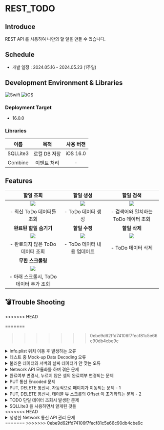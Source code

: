 # REST_TODO

## Introduce

REST API 를 사용하여 나만의 할 일을 만들 수 있습니다.

## Schedule

- 개발 일정 : 2024.05.16 - 2024.05.23 (1주일)

## Development Environment & Libraries

![Swift](https://img.shields.io/badge/Swift-5.10-blue.svg) ![iOS](https://img.shields.io/badge/Platform-iOS-red.svg)

### Deployment Target

- 16.0.0

### Libraries

|   이름   |     목적     | 사용 버전 |
| :------: | :----------: | :-------: |
| SQLLite3 | 로컬 DB 저장 | iOS 16.0  |
| Combine  | 이벤트 처리  |     -     |

## Features

|                                                  할일 조회                                                   |                                                  할일 생성                                                   |                                                  할일 검색                                                   |
| :----------------------------------------------------------------------------------------------------------: | :----------------------------------------------------------------------------------------------------------: | :----------------------------------------------------------------------------------------------------------: |
| <img src="https://velog.velcdn.com/images/jakkujakku98/post/99719843-fbb6-40bb-a283-35241f16772c/image.gif"> | <img src="https://velog.velcdn.com/images/jakkujakku98/post/01e08646-fb7f-458e-99fb-dd863fcb1fac/image.gif"> | <img src="https://velog.velcdn.com/images/jakkujakku98/post/69df556b-c75e-4373-8d0e-61337152ada8/image.gif"> |
|                                        - 최신 ToDo 데이터들 조회<br/>                                        |                                           - ToDo 데이터 생성<br/>                                            |                                  - 검색어와 일치하는 ToDo 데이터 조회<br/>                                   |
|                                            **완료된 할일 숨기기**                                            |                                                **할일 수정**                                                 |                                                **할일 삭제**                                                 |
| <img src="https://velog.velcdn.com/images/jakkujakku98/post/3b6d7623-153e-4753-97ef-2f05bdccf1e9/image.gif"> | <img src="https://velog.velcdn.com/images/jakkujakku98/post/7d993b09-fca9-4932-a507-3411f723d6ed/image.gif"> | <img src="https://velog.velcdn.com/images/jakkujakku98/post/ba1d8861-0665-41b0-a2a4-3e505a56a01c/image.gif"> |
|                                    - 완료되지 않은 ToDo 데이터 조회<br/>                                     |                                       - ToDo 데이터 내용 업데이트<br/>                                       |                                           - ToDo 데이터 삭제<br/>                                            |
|                                              **무한 스크롤링**                                               |                                                                                                              |                                                                                                              |
| <img src="https://velog.velcdn.com/images/jakkujakku98/post/6d670d85-d23c-4d05-b820-d5fd1de420ea/image.gif"> |                                                                                                              |                                                                                                              |
|                                 - 아래 스크롤시, ToDo 데이터 추가 조회<br/>                                  |                                                                                                              |                                                                                                              |

## 💣Trouble Shooting

<<<<<<< HEAD

=======

> > > > > > > 0ebe9d62ffd74106f7fecf81c5e66c90db4cbe9c

<details>
<summary>Info.plist 위치 이동 후 발생하는 오류</summary>
<div markdown="1">

### 상황(Situation) : Clean Architecture 와 같이 프로젝트 폴더를 정리하기 위해 Info.plist 위치를 조정한 후, 아래와 같은 오류 코드를 발생시킴.

```
Multiple commands produce '/Users/wnsdnrla/Library/Developer/Xcode/DerivedData/REST_TODO-bjguvmrozrxmmvdepdzivnsioeca/Build/Products/Debug-iphonesimulator/REST_TODO.app/Info.plist'
```

### 목표(Task) : 해당 오류 코드가 사라지면서, Info.plist 가 정상적으로 인식되어야 함.

### 행동(Action)

Info.plist 경로가 문제라는 것을 확인함.

Targets/Build Settings/Packings/Info.plist.File 을 지워줌.

![스크린샷 2024-05-17 오후 4.26.08.png](https://prod-files-secure.s3.us-west-2.amazonaws.com/4a852067-92a5-4e08-bd8e-febf1e351430/914a8ae1-8677-4684-8746-3fabdc34517b/%E1%84%89%E1%85%B3%E1%84%8F%E1%85%B3%E1%84%85%E1%85%B5%E1%86%AB%E1%84%89%E1%85%A3%E1%86%BA_2024-05-17_%E1%84%8B%E1%85%A9%E1%84%92%E1%85%AE_4.26.08.png)

### 결과(Result)

정상적으로 빌드가 되는 것을 확인함.

- **테스트 중 `Mock-up Data Decoding` 오류**
  <<<<<<< HEAD

  ## 상황(Situation)

  서버에 GET 요청을 하여 Mocks 데이터를 조회하는 테스트 코드 작성 도중, 데이터가 Decoding 되지 못하는 상황이 발생함.

  ## 목표(Task)

  서버로부터 받은 데이터를 무사히 스위프트 구조체로 Decoding 될 수 있도록 변환하는 것

  ## 행동(Action)

  먼저, Mocks 데이터의 구조 형식을 다시 살펴봄.

  ```objectivec
  {
    "data": [
      {
        "id": 154,
        "title": "(주)빡코더스)",
        "email": "test@email.com",
        "content": "더미데이터 입니다",
        "avatar": "https://www.gravatar.com/avatar/72b6e54c23ce447df86b15c32521c9f0.jpg?s=200&d=robohash",
        "created_at": "2022-10-25T14:11:46.000000Z",
        "updated_at": "2022-10-25T14:11:46.000000Z"
      }
    ],
    "meta": {
      "current_page": 1,
      "from": 1,
      "last_page": 16,
      "per_page": 10,
      "to": 10,
      "total": 154
    },
    "message": "목록 조회가 완료되었습니다"
  }
  ```

  그리고 나의 구조체 형식을 살펴봄.

  ```objectivec
  import Foundation

  struct ToDo: Codable {
      let data: ToDoData? --> 여기가 원인임.
      let meta: ToDoMeta?
      let message: String?
  }

  struct ToDoData: Codable {
      let id: Int?
      let title: String?
      let isDone: Bool?
      let createdAt: String?
      let updatedAt: String?

      enum CodingKeys: String, CodingKey {
          case id
          case title
          case isDone = "is_done"
          case createdAt = "created_at"
          case updatedAt = "updated_at"
      }
  }

  struct ToDoMeta: Codable {
      let currentPage: Int?
      let from: Int?
      let lastPage: Int?
      let perPage: Int?
      let to: Int?
      let total: Int?

      enum CodingKeys: String, CodingKey {
          case currentPage = "current_page"
          case from
          case lastPage = "last_page"
          case perPage = "per_page"
          case to
          case total
      }
  }

  ```

  살펴본 결과, Mocks 데이터의 data 는 [] 로 감싸져 있는데, 구조체는 [] 감싸져 있지 않은 것이 문제의 원인임을 확인함.

  ```objectivec
  // Before
  let data: ToDoData?

  // After
  let data: [ToDoData]?
  ```

  ## 결과(Result) : 해결한 결과 (Image, Gif, 코드 첨부)

  변환 후, 테스트를 실행한 결과 정상적으로 데이터가 출력이 되는 것을 확인함.

  ```objectivec
  Test Suite 'All tests' started at 2024-05-18 22:40:49.140.
  Test Suite 'REST_TODOTests.xctest' started at 2024-05-18 22:40:49.141.
  Test Suite 'REST_TODOTests' started at 2024-05-18 22:40:49.141.
  Test Case '-[REST_TODOTests.REST_TODOTests testFetchTodos]' started.
  Todos: ToDo(data: Optional([REST_TODO.ToDoData(id: Optional(239), title: Optional("예진연구소"), isDone: nil, createdAt: nil, updatedAt: nil), REST_TODO.ToDoData(id: Optional(243), title: Optional("상욱보험"), isDone: nil, createdAt: nil, updatedAt: nil), REST_TODO.ToDoData(id: Optional(178), title: Optional("(유)소정캐피탈"), isDone: nil, createdAt: nil, updatedAt: nil), REST_TODO.ToDoData(id: Optional(203), title: Optional("(주)서연보험"), isDone: nil, createdAt: nil, updatedAt: nil), REST_TODO.ToDoData(id: Optional(207), title: Optional("도연스튜디오"), isDone: nil, createdAt: nil, updatedAt: nil), REST_TODO.ToDoData(id: Optional(216), title: Optional("예은미디어"), isDone: nil, createdAt: nil, updatedAt: nil), REST_TODO.ToDoData(id: Optional(201), title: Optional("재훈인터넷"), isDone: nil, createdAt: nil, updatedAt: nil), REST_TODO.ToDoData(id: Optional(234), title: Optional("(주)선호"), isDone: nil, createdAt: nil, updatedAt: nil), REST_TODO.ToDoData(id: Optional(204), title: Optional("민서식품"), isDone: nil, createdAt: nil, updatedAt: nil), REST_TODO.ToDoData(id: Optional(179), title: Optional("정은모바일"), isDone: nil, createdAt: nil, updatedAt: nil)]), meta: Optional(REST_TODO.ToDoMeta(currentPage: Optional(1), from: Optional(1), lastPage: Optional(25), perPage: Optional(10), to: Optional(10), total: Optional(244))), message: Optional("성공"))
  ```

  =======

      ## 상황(Situation)

      서버에 GET 요청을 하여 Mocks 데이터를 조회하는 테스트 코드 작성 도중, 데이터가 Decoding 되지 못하는 상황이 발생함.

      ## 목표(Task)

      서버로부터 받은 데이터를 무사히 스위프트 구조체로 Decoding 될 수 있도록 변환하는 것

      ## 행동(Action)

      먼저, Mocks 데이터의 구조 형식을 다시 살펴봄.

      ```objectivec
      {
        "data": [
          {
            "id": 154,
            "title": "(주)빡코더스)",
            "email": "test@email.com",
            "content": "더미데이터 입니다",
            "avatar": "https://www.gravatar.com/avatar/72b6e54c23ce447df86b15c32521c9f0.jpg?s=200&d=robohash",
            "created_at": "2022-10-25T14:11:46.000000Z",
            "updated_at": "2022-10-25T14:11:46.000000Z"
          }
        ],
        "meta": {
          "current_page": 1,
          "from": 1,
          "last_page": 16,
          "per_page": 10,
          "to": 10,
          "total": 154
        },
        "message": "목록 조회가 완료되었습니다"
      }
      ```

      그리고 나의 구조체 형식을 살펴봄.

      ```objectivec
      import Foundation

      struct ToDo: Codable {
          let data: ToDoData? --> 여기가 원인임.
          let meta: ToDoMeta?
          let message: String?
      }

      struct ToDoData: Codable {
          let id: Int?
          let title: String?
          let isDone: Bool?
          let createdAt: String?
          let updatedAt: String?

          enum CodingKeys: String, CodingKey {
              case id
              case title
              case isDone = "is_done"
              case createdAt = "created_at"
              case updatedAt = "updated_at"
          }
      }

      struct ToDoMeta: Codable {
          let currentPage: Int?
          let from: Int?
          let lastPage: Int?
          let perPage: Int?
          let to: Int?
          let total: Int?

          enum CodingKeys: String, CodingKey {
              case currentPage = "current_page"
              case from
              case lastPage = "last_page"
              case perPage = "per_page"
              case to
              case total
          }
      }

      ```

      살펴본 결과, Mocks 데이터의 data 는 [] 로 감싸져 있는데, 구조체는 [] 감싸져 있지 않은 것이 문제의 원인임을 확인함.

      ```objectivec
      // Before
      let data: ToDoData?

      // After
      let data: [ToDoData]?
      ```

      ## 결과(Result) : 해결한 결과 (Image, Gif, 코드 첨부)

      변환 후, 테스트를 실행한 결과 정상적으로 데이터가 출력이 되는 것을 확인함.

      ```objectivec
      Test Suite 'All tests' started at 2024-05-18 22:40:49.140.
      Test Suite 'REST_TODOTests.xctest' started at 2024-05-18 22:40:49.141.
      Test Suite 'REST_TODOTests' started at 2024-05-18 22:40:49.141.
      Test Case '-[REST_TODOTests.REST_TODOTests testFetchTodos]' started.
      Todos: ToDo(data: Optional([REST_TODO.ToDoData(id: Optional(239), title: Optional("예진연구소"), isDone: nil, createdAt: nil, updatedAt: nil), REST_TODO.ToDoData(id: Optional(243), title: Optional("상욱보험"), isDone: nil, createdAt: nil, updatedAt: nil), REST_TODO.ToDoData(id: Optional(178), title: Optional("(유)소정캐피탈"), isDone: nil, createdAt: nil, updatedAt: nil), REST_TODO.ToDoData(id: Optional(203), title: Optional("(주)서연보험"), isDone: nil, createdAt: nil, updatedAt: nil), REST_TODO.ToDoData(id: Optional(207), title: Optional("도연스튜디오"), isDone: nil, createdAt: nil, updatedAt: nil), REST_TODO.ToDoData(id: Optional(216), title: Optional("예은미디어"), isDone: nil, createdAt: nil, updatedAt: nil), REST_TODO.ToDoData(id: Optional(201), title: Optional("재훈인터넷"), isDone: nil, createdAt: nil, updatedAt: nil), REST_TODO.ToDoData(id: Optional(234), title: Optional("(주)선호"), isDone: nil, createdAt: nil, updatedAt: nil), REST_TODO.ToDoData(id: Optional(204), title: Optional("민서식품"), isDone: nil, createdAt: nil, updatedAt: nil), REST_TODO.ToDoData(id: Optional(179), title: Optional("정은모바일"), isDone: nil, createdAt: nil, updatedAt: nil)]), meta: Optional(REST_TODO.ToDoMeta(currentPage: Optional(1), from: Optional(1), lastPage: Optional(25), perPage: Optional(10), to: Optional(10), total: Optional(244))), message: Optional("성공"))
      ```

  > > > > > > > 0ebe9d62ffd74106f7fecf81c5e66c90db4cbe9c

</div>
</details>

<details>
<summary>테스트 중 Mock-up Data Decoding 오류</summary>
<div markdown="1">

## 상황(Situation)

서버에 GET 요청을 하여 Mocks 데이터를 조회하는 테스트 코드 작성 도중, 데이터가 Decoding 되지 못하는 상황이 발생함.

## 목표(Task)

서버로부터 받은 데이터를 무사히 스위프트 구조체로 Decoding 될 수 있도록 변환하는 것

## 행동(Action)

먼저, Mocks 데이터의 구조 형식을 다시 살펴봄.

```objectivec
{
  "data": [
    {
      "id": 154,
      "title": "(주)빡코더스)",
      "email": "test@email.com",
      "content": "더미데이터 입니다",
      "avatar": "https://www.gravatar.com/avatar/72b6e54c23ce447df86b15c32521c9f0.jpg?s=200&d=robohash",
      "created_at": "2022-10-25T14:11:46.000000Z",
      "updated_at": "2022-10-25T14:11:46.000000Z"
    }
  ],
  "meta": {
    "current_page": 1,
    "from": 1,
    "last_page": 16,
    "per_page": 10,
    "to": 10,
    "total": 154
  },
  "message": "목록 조회가 완료되었습니다"
}
```

그리고 나의 구조체 형식을 살펴봄.

```objectivec
import Foundation

struct ToDo: Codable {
    let data: ToDoData? --> 여기가 원인임.
    let meta: ToDoMeta?
    let message: String?
}

struct ToDoData: Codable {
    let id: Int?
    let title: String?
    let isDone: Bool?
    let createdAt: String?
    let updatedAt: String?

    enum CodingKeys: String, CodingKey {
        case id
        case title
        case isDone = "is_done"
        case createdAt = "created_at"
        case updatedAt = "updated_at"
    }
}

struct ToDoMeta: Codable {
    let currentPage: Int?
    let from: Int?
    let lastPage: Int?
    let perPage: Int?
    let to: Int?
    let total: Int?

    enum CodingKeys: String, CodingKey {
        case currentPage = "current_page"
        case from
        case lastPage = "last_page"
        case perPage = "per_page"
        case to
        case total
    }
}

```

살펴본 결과, Mocks 데이터의 data 는 [] 로 감싸져 있는데, 구조체는 [] 감싸져 있지 않은 것이 문제의 원인임을 확인함.

```objectivec
// Before
let data: ToDoData?

// After
let data: [ToDoData]?
```

## 결과(Result) : 해결한 결과 (Image, Gif, 코드 첨부)

변환 후, 테스트를 실행한 결과 정상적으로 데이터가 출력이 되는 것을 확인함.

```objectivec
Test Suite 'All tests' started at 2024-05-18 22:40:49.140.
Test Suite 'REST_TODOTests.xctest' started at 2024-05-18 22:40:49.141.
Test Suite 'REST_TODOTests' started at 2024-05-18 22:40:49.141.
Test Case '-[REST_TODOTests.REST_TODOTests testFetchTodos]' started.
Todos: ToDo(data: Optional([REST_TODO.ToDoData(id: Optional(239), title: Optional("예진연구소"), isDone: nil, createdAt: nil, updatedAt: nil), REST_TODO.ToDoData(id: Optional(243), title: Optional("상욱보험"), isDone: nil, createdAt: nil, updatedAt: nil), REST_TODO.ToDoData(id: Optional(178), title: Optional("(유)소정캐피탈"), isDone: nil, createdAt: nil, updatedAt: nil), REST_TODO.ToDoData(id: Optional(203), title: Optional("(주)서연보험"), isDone: nil, createdAt: nil, updatedAt: nil), REST_TODO.ToDoData(id: Optional(207), title: Optional("도연스튜디오"), isDone: nil, createdAt: nil, updatedAt: nil), REST_TODO.ToDoData(id: Optional(216), title: Optional("예은미디어"), isDone: nil, createdAt: nil, updatedAt: nil), REST_TODO.ToDoData(id: Optional(201), title: Optional("재훈인터넷"), isDone: nil, createdAt: nil, updatedAt: nil), REST_TODO.ToDoData(id: Optional(234), title: Optional("(주)선호"), isDone: nil, createdAt: nil, updatedAt: nil), REST_TODO.ToDoData(id: Optional(204), title: Optional("민서식품"), isDone: nil, createdAt: nil, updatedAt: nil), REST_TODO.ToDoData(id: Optional(179), title: Optional("정은모바일"), isDone: nil, createdAt: nil, updatedAt: nil)]), meta: Optional(REST_TODO.ToDoMeta(currentPage: Optional(1), from: Optional(1), lastPage: Optional(25), perPage: Optional(10), to: Optional(10), total: Optional(244))), message: Optional("성공"))
```

</div>
</details>

<details>
<summary>불러온 데이터와 서버의 날짜 데이터가 안 맞는 오류</summary>
<div markdown="1">

## 상황(Situation) : 문제 상황 설명

시뮬레이터에서 서버에 GET 요청을 한 후, 데이터를 불러와 스크롤링 하는 코드를 짜던 중, 데이터의 `Update_at` 날짜와 서버의 날짜가 일치하지 않는 것을 발견

## 목표(Task) : 해결 목표

서버와 시뮬레이터의 날짜를 일치 시키는 것

## 행동(Action) : 문제 해결 과정 or 시도

원인 분석을 하기 위해, **2가지 경우의 수**를 생각함.

1. **서버에서 잘못된 데이터를 준 경우**
2. **받아온 데이터를 잘못 가공한 경우**

위 두 가지 경우를 분석하기 위해, Log 내역을 살펴봄.

1 의 경우, 값이 정상적으로 불러온 것으로 확인되어, 소거됨.

그래서 2번의 경우일 확률이 높다 생각하여, 코드를 다시 살펴봄.

거기서 가공한 데이터가 받아온 데이터 보다 9시간 더 추가되서 반환되어 진 것을 확인함.

원인을 파악한 후, 반환되기 직전 9시간을 따로 빼서 반환처리 진행

- 문제 코드

```swift
 func dateFormatterForDate() -> String {
        let dateString = self

        // 입력 날짜 형식 정의
        let inputFormatter = DateFormatter()
        inputFormatter.dateFormat = "yyyy-MM-dd'T'HH:mm:ss.SSSSSSZ"

        // 입력 문자열을 Date 객체로 변환
        if let dateDate = inputFormatter.date(from: dateString) {
            // 출력 날짜 형식 정의
            let outputFormatter = DateFormatter()
            outputFormatter.dateFormat = "yyyy.MM.dd" - -> 한국 날짜 적용 X

            // 변환된 Date 객체를 String 객체로 변환
            let resultString = outputFormatter.string(from: dateDate)

            return resultString
        }

        return "n/a"
    }
```

```swift
func dateFormatterForDate() -> String {
        let dateString = self

        // 입력 날짜 형식 정의
        let inputFormatter = DateFormatter()
        inputFormatter.dateFormat = "yyyy-MM-dd'T'HH:mm:ss.SSSSSSZ"

        // 입력 문자열을 Date 객체로 변환
        if let dateDate = inputFormatter.date(from: dateString) {
            // 9시간을 뺀 새로운 날짜 계산 - -> 변경 처리한 부분.
            if let adjustedDate = Calendar.current.date(byAdding: .hour, value: -9, to: dateDate) {
                // 출력 날짜 형식 정의
                let outputFormatter = DateFormatter()
                outputFormatter.dateFormat = "yyyy.MM.dd"

                // 변환된 Date 객체를 String 객체로 변환
                let resultString = outputFormatter.string(from: adjustedDate)

                return resultString
            }
        }

        return "n/a"
    }
```

## 결과(Result) : 해결한 결과 (Image, Gif, 코드 첨부)

서버와 시뮬레이터의 데이터 날짜가 일치하는 것을 확인함.

</div>
</details>

<details>
<summary>Network API 모듈화를 하며 겪은 문제</summary>
<div markdown="1">

### 기존 Network API 처리 모델

- 설명
  <<<<<<< HEAD
  기존 모델의 **문제점**

  ```swift
  enum ContentType {
      case json

      var code: String {
          switch self {
          case .json:
              return "application/json"
          }
      }
  }

  enum Filter: String {
      case createdAt = "created_at"
      case updatedAt = "updated_at"
  }

  enum Order: String {
      case desc
      case asc
  }

  enum HTTPMethod: String {
      case get = "GET"
      case post = "POST"
      case put = "PUT"
      case delete = "DELETE"
  }

  enum NetworkAPI {
      case requestTodos(dto: ToDoResponseDTO) // GET - 전체 데이터 조회
      case requestTodoWithID(id: Int)
      case requestSearchTodos(dto: ToDoResponseDTO) // GET - ID 사용하여 데이터 조회
      case postTodo(dto: ToDoPOSTDTO) // POST - 데이터 추가
      case putTodo(id: Int, dto: ToDoPOSTDTO) // PUT - 데이터 수정
      case deleteTodo(id: Int) // DELETE - 데이터 삭제

      var baseURL: String {
          return Constants.BASE_URL
      }

      var method: HTTPMethod {
          switch self {
          case .requestTodos, .requestTodoWithID, .requestSearchTodos:
              return .get
          case .postTodo:
              return .post
          case .putTodo:
              return .put
          case .deleteTodo:
              return .delete
          }
      }

      var path: String {
          switch self {
          case .requestTodos:
              return "/api/v2/todos"
          case .requestTodoWithID(let id):
              return "/api/v2/todos/\(id)"
          case .requestSearchTodos:
              return "/api/v2/todos/search"
          case .postTodo, .putTodo, .deleteTodo:
              return "/api/v2/todos"
          }
      }

      var param: [URLQueryItem] {
          switch self {
          case .requestTodos(let dto):
              return [
                  URLQueryItem(name: "filter", value: dto.filter?.rawValue),
                  URLQueryItem(name: "order_by", value: dto.orderBy?.rawValue),
                  URLQueryItem(name: "page", value: dto.page?.description),
                  URLQueryItem(name: "per_page", value: dto.perPage?.description)
              ]
          case .requestTodoWithID(id: let id), .deleteTodo(let id):
              return [
                  URLQueryItem(name: "id", value: id.description)
              ]
          case .postTodo(let dto):
              return [
                  URLQueryItem(name: "title", value: dto.title),
                  URLQueryItem(name: "is_done", value: dto.isDone.description)
              ]

          case .putTodo(let id, let dto):
              return [
                  URLQueryItem(name: "id", value: id.description),
                  URLQueryItem(name: "title", value: dto.title),
                  URLQueryItem(name: "is_done", value: dto.isDone.description)
              ]
          case .requestSearchTodos(let dto):
              return [
                  URLQueryItem(name: "query", value: dto.query),
                  URLQueryItem(name: "filter", value: dto.filter?.rawValue),
                  URLQueryItem(name: "order_by", value: dto.orderBy?.rawValue),
                  URLQueryItem(name: "page", value: dto.page?.description),
                  URLQueryItem(name: "per_page", value: dto.perPage?.description),
                  URLQueryItem(name: "is_done", value: dto.isDone?.description)
              ]
          }
      }

      func asURLRequest() throws -> URLRequest {
          let url = baseURL
          var components = URLComponents(string: url)
          components?.path = path
          components?.queryItems = param

          guard let url = components?.url else { throw URLError(.badURL) }

          var request = URLRequest(url: url)
          request.httpMethod = method.rawValue
          request.setValue(ContentType.json.code, forHTTPHeaderField: Constants.HTTP_Header_Field)

          return request
      }
  }
  ```

  위 구조의 API 모델을 사용할려면, 아래와 같은 코드로 사용해야합니다.

  ```swift
  func requestTodosFromServer(dto: ToDoResponseDTO) -> AnyPublisher<ToDo, any Error> {
      do {
          let url = try NetworkAPI.requestTodos(dto: dto).asURLRequest()

          return URLSession.shared
              .dataTaskPublisher(for: url)
              .tryMap { output in
                  guard output.response is HTTPURLResponse else {
                      throw NetworkError.serverError(code: 0, error: "Server error")
                  }
                  return output.data
              }
              .decode(type: ToDo.self, decoder: JSONDecoder())
              .mapError { error in
                  return NetworkError.invalidJSON(String(describing: error))
              }
              .eraseToAnyPublisher()
      } catch {
          return Fail(error: NetworkError.badURL("Invalid URL!")).eraseToAnyPublisher()
      }
  }
  ```

  제일 문제라고 생각했던 부분은 아래 코드 입니다.

  ```swift
  let url = try NetworkAPI.requestTodos(dto: dto).asURLRequest()
  ```

  그리고 `GET`, `POST`, `PUT`, `DELETE` 통신은 `Parameter`, `Response` 가 달라 처리하는 함수가 여러개로 나뉘어지는 문제도 있습니다.

  ```swift
  protocol APIServiceProtocol {
       func requestTodosFromServer(dto: ToDoResponseDTO) -> AnyPublisher<ToDo, Error>
       func requestQueryToDosFromServer() -> AnyPublisher<ToDo, Error>

       func insertToDoToServer() -> AnyPublisher<Bool, Error>
       func updateToDoAtServer() -> AnyPublisher<Bool, Error>
       func removeToDoAtServer() -> AnyPublisher<Bool, Error>
   }
  ```

  이런 구조다 보니, 당연히 데이터를 받아오기 위해 거쳐야 하는 단계도 많아지는 문제가 발생함

  > View > ViewModel Input > API Service
  > 그래서 API 를 처리하는 공통의 추상화한 Protocol 을 만들고, Protocol 을 채택한 구조체들을 생성하는 방식으로 변경 하는 것을 선택하였습니다.
  > 제일 먼저, 추상화한 `Protocol` 입니다. API 의 공통된 부분을 추출한 것입니다.

  ```swift
  protocol NetworkAPIDefinition {
      typealias URLInfo = NetworkAPI.URLInfo
      typealias RequestInfo = NetworkAPI.RequestInfo

      associatedtype Parameter: Encodable
      associatedtype Response: Decodable

      var urlInfo: URLInfo { get }
      var requestInfo: RequestInfo<Parameter> { get }
  }
  ```

  다음 Protocol 을 구체화한 통신 API 입니다.
  왼쪽은 `GET`, 오른쪽은 `POST` 입니다.
  세세한 부분에서 차이가 있는 것이 보이십니까??
  `Parameter` 과 `URL`, `Body` 부분에서 차이가 있습니다.

  ```swift
  // 모든 할일 목록 가져오기 - 완료 숨김 X
  struct GETTodosAPI: NetworkAPIDefinition {
      let page: String
      let filter: String
      let orderBy: String
      let perPage: String

      // BODY Parameter
      struct Parameter: Encodable {
          // Parameters for the GET request
      }

      typealias Response = ToDos

      var urlInfo: NetworkAPI.URLInfo {
          NetworkAPI.URLInfo(
              host: Constants.host,
              path: Constants.path,
              query: [
                  "page": page,
                  "filter": filter,
                  "order_by": orderBy,
                  "per_page": perPage,
              ]
          )
      }

      var requestInfo: NetworkAPI.RequestInfo<Parameter> {
          NetworkAPI.RequestInfo(
              method: .get,
              headers: [Constants.accept: Constants.applicationJson]
          )
      }
  }
  ```

  ```swift
  // 할일 추가
  struct POSTToDoAPI: NetworkAPIDefinition {
      let dto: ToDoBodyDTO

      struct Parameter: Encodable {
          let title: String
          let is_done: Bool
      }

      struct Response: Decodable {
          // Response for the POST request
      }

      var urlInfo: NetworkAPI.URLInfo {
          NetworkAPI.URLInfo(
              host: Constants.host,
              path: Constants.postPath
          )
      }

      var requestInfo: NetworkAPI.RequestInfo<Parameter> {
          NetworkAPI.RequestInfo(
              method: .post,
              headers: [
                  Constants.accept: Constants.applicationJson,
                  Constants.contentType: Constants.applicationJson,
              ],
              parameters: Parameter(
                  title: dto.title,
                  is_done: dto.is_Done
              )
          )
      }
  }
  ```

  그리고 그 다음은 API 를 호출하는 부분 역시 변경이 이루어졌습니다.
  기존 API 는 `GET`, `POST` 와 같이 다른 통신에서는 각각의 호출함수가 있었습니다. 그러나 변경된 함수는 공통의 모듈에서 뽑아 사용하도록 설계되어 있습니다.
  왼쪽은 `(구)GET 통신`, 오른쪽은 `(현)GET 통신`입니다.
  protocol 타입을 `Generic`으로 만들어 사용했습니다.

  ```swift
  func requestTodosFromServer(dto: ToDoResponseDTO) -> AnyPublisher<ToDo, any Error> {
           do {
               let url = try NetworkAPI.requestTodos(dto: dto).asURLRequest()

               return URLSession.shared
                   .dataTaskPublisher(for: url)
                   .tryMap { output in
                       guard output.response is HTTPURLResponse else {
                           throw NetworkError.serverError(code: 0, error: "Server error")
                       }
                       return output.data
                   }
                   .decode(type: ToDo.self, decoder: JSONDecoder())
                   .mapError { error in
                       return NetworkError.invalidJSON(String(describing: error))
                   }
                   .eraseToAnyPublisher()
           } catch {
               return Fail(error: NetworkError.badURL("Invalid URL!")).eraseToAnyPublisher()
           }
       }
  ```

  ```swift
  func request<T: NetworkAPIDefinition>(_ api: T) -> AnyPublisher<T.Response, Error> {
          let url = api.urlInfo.url
          let request = api.requestInfo.requests(url: url)

          print("#### 클래스명: \(String(describing: type(of: self))), 함수명: \(#function), Line: \(#line), 출력 Log: \(url)")

          return URLSession.shared.dataTaskPublisher(for: request)
              .tryMap { output in
                  guard let response = output.response as? HTTPURLResponse else {
                      throw NetworkError.serverError(code: 0, error: "Server error")
                  }
                  guard (200 ... 299).contains(response.statusCode) else {
                      throw NetworkError.serverError(code: response.statusCode, error: "Server error with code: \(response.statusCode)")
                  }

                  return output.data
              }
              .decode(type: T.Response.self, decoder: JSONDecoder())
              .mapError { error in
                  return NetworkError.invalidJSON(error.localizedDescription)
              }
              .receive(on: RunLoop.main)
              .eraseToAnyPublisher()
      }
  ```

  이런식으로 변경이 이루어지니, 어떤 API 를 사용해도 메서드가 변경될 일이 적어 에러 핸들링에 대응하기 편해졌습니다.
  두 개의 메서드가 있습니다.
  왼쪽은 `GET` 통신, 오른쪽은 `POST` 통신입니다.
  사용하는 `apiService.request(api)` 부분은 같다는 것을 알 수 있습니다.
  즉, 사용하는 api 만 다르게 하면, 다른 통신을 할 수 있다는 것입니다.

  ```swift
  /// ToDo 데이터 10개 호출 - 완료 숨김 X
  private func requestGETTodos() {
      let api = GETTodosAPI(
          page: page.description,
          filter: Filter.createdAt.rawValue,
          orderBy: Order.desc.rawValue,
          perPage: 10.description
      )

      apiService.request(api)
          .sink { completion in
              switch completion {
              case .failure(let error):
                  print("#### Error fetching todos: \(error)")
                  self.output.send(.sendError(error: error))
              case .finished:
                  print("#### Finished \(completion)")
              }
          } receiveValue: { [weak self] response in
              self?.todos = response.data
              self?.output.send(.showGETTodos(todos: response.data ?? []))
          }
          .store(in: &subcriptions)
  }
  ```

  ```swift
  private func requestPOSTToDoAPI(title: String, isDone: Bool) {
          let dto = ToDoBodyDTO(title: title, is_Done: isDone)
          let api = POSTToDoAPI(dto: dto)

          apiService.request(api)
              .sink { completion in
                  switch completion {
                  case .failure(let error):
                      print("#### Error Posting todo: \(error)")
                      self.output.send(.sendError(error: error))
                  case .finished:
                      print("#### Finished \(completion)")
                  }
              } receiveValue: { [weak self] response in
                  guard let self = self else { return }
                  output.send(.dismissView)
              }
              .store(in: &subcriptions)
      }
  ```

  =======

      기존 모델의 **문제점**

      ```swift
      enum ContentType {
          case json

          var code: String {
              switch self {
              case .json:
                  return "application/json"
              }
          }
      }

      enum Filter: String {
          case createdAt = "created_at"
          case updatedAt = "updated_at"
      }

      enum Order: String {
          case desc
          case asc
      }

      enum HTTPMethod: String {
          case get = "GET"
          case post = "POST"
          case put = "PUT"
          case delete = "DELETE"
      }

      enum NetworkAPI {
          case requestTodos(dto: ToDoResponseDTO) // GET - 전체 데이터 조회
          case requestTodoWithID(id: Int)
          case requestSearchTodos(dto: ToDoResponseDTO) // GET - ID 사용하여 데이터 조회
          case postTodo(dto: ToDoPOSTDTO) // POST - 데이터 추가
          case putTodo(id: Int, dto: ToDoPOSTDTO) // PUT - 데이터 수정
          case deleteTodo(id: Int) // DELETE - 데이터 삭제

          var baseURL: String {
              return Constants.BASE_URL
          }

          var method: HTTPMethod {
              switch self {
              case .requestTodos, .requestTodoWithID, .requestSearchTodos:
                  return .get
              case .postTodo:
                  return .post
              case .putTodo:
                  return .put
              case .deleteTodo:
                  return .delete
              }
          }

          var path: String {
              switch self {
              case .requestTodos:
                  return "/api/v2/todos"
              case .requestTodoWithID(let id):
                  return "/api/v2/todos/\(id)"
              case .requestSearchTodos:
                  return "/api/v2/todos/search"
              case .postTodo, .putTodo, .deleteTodo:
                  return "/api/v2/todos"
              }
          }

          var param: [URLQueryItem] {
              switch self {
              case .requestTodos(let dto):
                  return [
                      URLQueryItem(name: "filter", value: dto.filter?.rawValue),
                      URLQueryItem(name: "order_by", value: dto.orderBy?.rawValue),
                      URLQueryItem(name: "page", value: dto.page?.description),
                      URLQueryItem(name: "per_page", value: dto.perPage?.description)
                  ]
              case .requestTodoWithID(id: let id), .deleteTodo(let id):
                  return [
                      URLQueryItem(name: "id", value: id.description)
                  ]
              case .postTodo(let dto):
                  return [
                      URLQueryItem(name: "title", value: dto.title),
                      URLQueryItem(name: "is_done", value: dto.isDone.description)
                  ]

              case .putTodo(let id, let dto):
                  return [
                      URLQueryItem(name: "id", value: id.description),
                      URLQueryItem(name: "title", value: dto.title),
                      URLQueryItem(name: "is_done", value: dto.isDone.description)
                  ]
              case .requestSearchTodos(let dto):
                  return [
                      URLQueryItem(name: "query", value: dto.query),
                      URLQueryItem(name: "filter", value: dto.filter?.rawValue),
                      URLQueryItem(name: "order_by", value: dto.orderBy?.rawValue),
                      URLQueryItem(name: "page", value: dto.page?.description),
                      URLQueryItem(name: "per_page", value: dto.perPage?.description),
                      URLQueryItem(name: "is_done", value: dto.isDone?.description)
                  ]
              }
          }

          func asURLRequest() throws -> URLRequest {
              let url = baseURL
              var components = URLComponents(string: url)
              components?.path = path
              components?.queryItems = param

              guard let url = components?.url else { throw URLError(.badURL) }

              var request = URLRequest(url: url)
              request.httpMethod = method.rawValue
              request.setValue(ContentType.json.code, forHTTPHeaderField: Constants.HTTP_Header_Field)

              return request
          }
      }
      ```

      위 구조의 API 모델을 사용할려면, 아래와 같은 코드로 사용해야합니다.

      ```swift
      func requestTodosFromServer(dto: ToDoResponseDTO) -> AnyPublisher<ToDo, any Error> {
          do {
              let url = try NetworkAPI.requestTodos(dto: dto).asURLRequest()

              return URLSession.shared
                  .dataTaskPublisher(for: url)
                  .tryMap { output in
                      guard output.response is HTTPURLResponse else {
                          throw NetworkError.serverError(code: 0, error: "Server error")
                      }
                      return output.data
                  }
                  .decode(type: ToDo.self, decoder: JSONDecoder())
                  .mapError { error in
                      return NetworkError.invalidJSON(String(describing: error))
                  }
                  .eraseToAnyPublisher()
          } catch {
              return Fail(error: NetworkError.badURL("Invalid URL!")).eraseToAnyPublisher()
          }
      }
      ```

      제일 문제라고 생각했던 부분은 아래 코드 입니다.

      ```swift
      let url = try NetworkAPI.requestTodos(dto: dto).asURLRequest()
      ```

      그리고 `GET`, `POST`, `PUT`, `DELETE` 통신은 `Parameter`, `Response` 가 달라 처리하는 함수가 여러개로 나뉘어지는 문제도 있습니다.

      ```swift
      protocol APIServiceProtocol {
           func requestTodosFromServer(dto: ToDoResponseDTO) -> AnyPublisher<ToDo, Error>
           func requestQueryToDosFromServer() -> AnyPublisher<ToDo, Error>

           func insertToDoToServer() -> AnyPublisher<Bool, Error>
           func updateToDoAtServer() -> AnyPublisher<Bool, Error>
           func removeToDoAtServer() -> AnyPublisher<Bool, Error>
       }
      ```

      이런 구조다 보니, 당연히 데이터를 받아오기 위해 거쳐야 하는 단계도 많아지는 문제가 발생함

      > View > ViewModel Input > API Service
      >

      그래서 API 를 처리하는 공통의 추상화한 Protocol 을 만들고, Protocol 을 채택한 구조체들을 생성하는 방식으로 변경 하는 것을 선택하였습니다.

      제일 먼저, 추상화한 `Protocol` 입니다. API 의 공통된 부분을 추출한 것입니다.

      ```swift
      protocol NetworkAPIDefinition {
          typealias URLInfo = NetworkAPI.URLInfo
          typealias RequestInfo = NetworkAPI.RequestInfo

          associatedtype Parameter: Encodable
          associatedtype Response: Decodable

          var urlInfo: URLInfo { get }
          var requestInfo: RequestInfo<Parameter> { get }
      }
      ```

      다음 Protocol 을 구체화한 통신 API 입니다.

      왼쪽은 `GET`, 오른쪽은 `POST` 입니다.

      세세한 부분에서 차이가 있는 것이 보이십니까??

      `Parameter` 과 `URL`, `Body` 부분에서 차이가 있습니다.

      ```swift
      // 모든 할일 목록 가져오기 - 완료 숨김 X
      struct GETTodosAPI: NetworkAPIDefinition {
          let page: String
          let filter: String
          let orderBy: String
          let perPage: String

          // BODY Parameter
          struct Parameter: Encodable {
              // Parameters for the GET request
          }

          typealias Response = ToDos

          var urlInfo: NetworkAPI.URLInfo {
              NetworkAPI.URLInfo(
                  host: Constants.host,
                  path: Constants.path,
                  query: [
                      "page": page,
                      "filter": filter,
                      "order_by": orderBy,
                      "per_page": perPage,
                  ]
              )
          }

          var requestInfo: NetworkAPI.RequestInfo<Parameter> {
              NetworkAPI.RequestInfo(
                  method: .get,
                  headers: [Constants.accept: Constants.applicationJson]
              )
          }
      }
      ```

      ```swift
      // 할일 추가
      struct POSTToDoAPI: NetworkAPIDefinition {
          let dto: ToDoBodyDTO

          struct Parameter: Encodable {
              let title: String
              let is_done: Bool
          }

          struct Response: Decodable {
              // Response for the POST request
          }

          var urlInfo: NetworkAPI.URLInfo {
              NetworkAPI.URLInfo(
                  host: Constants.host,
                  path: Constants.postPath
              )
          }

          var requestInfo: NetworkAPI.RequestInfo<Parameter> {
              NetworkAPI.RequestInfo(
                  method: .post,
                  headers: [
                      Constants.accept: Constants.applicationJson,
                      Constants.contentType: Constants.applicationJson,
                  ],
                  parameters: Parameter(
                      title: dto.title,
                      is_done: dto.is_Done
                  )
              )
          }
      }
      ```

      그리고 그 다음은 API 를 호출하는 부분 역시 변경이 이루어졌습니다.

      기존 API 는 `GET`, `POST` 와 같이 다른 통신에서는 각각의 호출함수가 있었습니다. 그러나 변경된 함수는 공통의 모듈에서 뽑아 사용하도록 설계되어 있습니다.

      왼쪽은 `(구)GET 통신`, 오른쪽은 `(현)GET 통신`입니다.

      protocol 타입을 `Generic`으로 만들어 사용했습니다.

      ```swift
      func requestTodosFromServer(dto: ToDoResponseDTO) -> AnyPublisher<ToDo, any Error> {
               do {
                   let url = try NetworkAPI.requestTodos(dto: dto).asURLRequest()

                   return URLSession.shared
                       .dataTaskPublisher(for: url)
                       .tryMap { output in
                           guard output.response is HTTPURLResponse else {
                               throw NetworkError.serverError(code: 0, error: "Server error")
                           }
                           return output.data
                       }
                       .decode(type: ToDo.self, decoder: JSONDecoder())
                       .mapError { error in
                           return NetworkError.invalidJSON(String(describing: error))
                       }
                       .eraseToAnyPublisher()
               } catch {
                   return Fail(error: NetworkError.badURL("Invalid URL!")).eraseToAnyPublisher()
               }
           }
      ```

      ```swift
      func request<T: NetworkAPIDefinition>(_ api: T) -> AnyPublisher<T.Response, Error> {
              let url = api.urlInfo.url
              let request = api.requestInfo.requests(url: url)

              print("#### 클래스명: \(String(describing: type(of: self))), 함수명: \(#function), Line: \(#line), 출력 Log: \(url)")

              return URLSession.shared.dataTaskPublisher(for: request)
                  .tryMap { output in
                      guard let response = output.response as? HTTPURLResponse else {
                          throw NetworkError.serverError(code: 0, error: "Server error")
                      }
                      guard (200 ... 299).contains(response.statusCode) else {
                          throw NetworkError.serverError(code: response.statusCode, error: "Server error with code: \(response.statusCode)")
                      }

                      return output.data
                  }
                  .decode(type: T.Response.self, decoder: JSONDecoder())
                  .mapError { error in
                      return NetworkError.invalidJSON(error.localizedDescription)
                  }
                  .receive(on: RunLoop.main)
                  .eraseToAnyPublisher()
          }
      ```

      이런식으로 변경이 이루어지니, 어떤 API 를 사용해도 메서드가 변경될 일이 적어 에러 핸들링에 대응하기 편해졌습니다.

      두 개의 메서드가 있습니다.

      왼쪽은 `GET` 통신, 오른쪽은 `POST` 통신입니다.

      사용하는 `apiService.request(api)` 부분은 같다는 것을 알 수 있습니다.

      즉, 사용하는 api 만 다르게 하면, 다른 통신을 할 수 있다는 것입니다.

      ```swift
      /// ToDo 데이터 10개 호출 - 완료 숨김 X
      private func requestGETTodos() {
          let api = GETTodosAPI(
              page: page.description,
              filter: Filter.createdAt.rawValue,
              orderBy: Order.desc.rawValue,
              perPage: 10.description
          )

          apiService.request(api)
              .sink { completion in
                  switch completion {
                  case .failure(let error):
                      print("#### Error fetching todos: \(error)")
                      self.output.send(.sendError(error: error))
                  case .finished:
                      print("#### Finished \(completion)")
                  }
              } receiveValue: { [weak self] response in
                  self?.todos = response.data
                  self?.output.send(.showGETTodos(todos: response.data ?? []))
              }
              .store(in: &subcriptions)
      }
      ```

      ```swift
      private func requestPOSTToDoAPI(title: String, isDone: Bool) {
              let dto = ToDoBodyDTO(title: title, is_Done: isDone)
              let api = POSTToDoAPI(dto: dto)

              apiService.request(api)
                  .sink { completion in
                      switch completion {
                      case .failure(let error):
                          print("#### Error Posting todo: \(error)")
                          self.output.send(.sendError(error: error))
                      case .finished:
                          print("#### Finished \(completion)")
                      }
                  } receiveValue: { [weak self] response in
                      guard let self = self else { return }
                      output.send(.dismissView)
                  }
                  .store(in: &subcriptions)
          }
      ```

> > > > > > > 0ebe9d62ffd74106f7fecf81c5e66c90db4cbe9c

위와 같은 과정을 거쳐, 공통 API 모듈을 만들어 사용하게 되었습니다.

</div>
</details>

<details>
<summary>완료여부 변경시, 누르지 않은 셀의 완료여부 변경되는 문제</summary>
<div markdown="1">

## 상황(Situation) : 문제 상황 설명

1번 셀의 CheckBox 를 클릭하여, 일의 완료여부를 처리하던 도중, 내가 누르지 않은 셀의 CheckBox 완료 여부가 변경되는 상황 발생

## 목표(Task) : 해결 목표

내가 완료여부를 처리한 셀만 변경이 이루어지도록 해야함.

## 행동(Action) : 문제 해결 과정 or 시도

CheckBox 의 UIAction 이 선언된 위치를 먼저 확인함.

이유는 셀이 재사용될 때, Configure이 호출이 되는데, 그 안의 delegate 코드 역시 호출이 될 것으로 생각하고 접근함.

그 결과, Configure 가 호출이 될 때, delegate 가 재사용되는 셀의 todo 데이터도 반환하는 것을 확인함.

- 문제의 코드

```swift
func configure(todo: ToDoData) {
      self.todo = todo
      guard let isDone = todo.isDone else { return }

      titleLabel.text = todo.title
      if let date = todo.createdAt {
          dateLabel.text = date.dateFormatterForTime()
      }

      let checkImageConfig = UIImage.SymbolConfiguration(pointSize: 30, weight: .light)
      let checkImage = UIImage(systemName: isDone ? "checkmark.square.fill" : "square", withConfiguration: checkImageConfig)

      checkBox.setImage(checkImage, for: .normal)

      checkBox.addAction(UIAction(handler: { [weak self] _ in
          guard let self = self, let todo = self.todo else { return }
          delegate?.didTapCheckBox(todo: todo)
      }), for: .touchUpInside)
<<<<<<< HEAD

=======

>>>>>>> 0ebe9d62ffd74106f7fecf81c5e66c90db4cbe9c
      let favoriteImageConfig = UIImage.SymbolConfiguration(pointSize: 30, weight: .light)
      let favoriteImage = UIImage(systemName: "star", withConfiguration: favoriteImageConfig)

      favoriteButton.setImage(favoriteImage, for: .normal)
  }
```

- 변경된 사항
  <<<<<<< HEAD
  - # 기존의 configure에 선언된 addAction 함수를 UI 생성하는 곳으로 옮김.
        - 기존의 configure에 선언된 addAction 함수를 UI 생성하는 곳으로 옮김.
    > > > > > > > 0ebe9d62ffd74106f7fecf81c5e66c90db4cbe9c

```swift
private func configureCheckBox() {
      checkBox.translatesAutoresizingMaskIntoConstraints = false

      checkBox.tintColor = .black
      checkBox.layer.cornerRadius = 10
      checkBox.layer.masksToBounds = true

      let constraints = [
          checkBox.centerYAnchor.constraint(equalTo: contentView.centerYAnchor),
          checkBox.leftAnchor.constraint(equalTo: contentView.leftAnchor, constant: 20),
          checkBox.widthAnchor.constraint(equalToConstant: 30),
          checkBox.heightAnchor.constraint(equalToConstant: 30)
      ]

      NSLayoutConstraint.activate(constraints)

      checkBox.addAction(UIAction(handler: { [weak self] _ in
          guard let self = self, let todo = self.todo else { return }
          delegate?.didTapCheckBox(todo: todo)
      }), for: .touchUpInside)
  }
```

## 결과(Result) : 해결한 결과 (Image, Gif, 코드 첨부)

정상적으로 내가 지정한 셀의 완료여부만 변경이 되는 것을 확인함.

</div>
</details>

<details>
<summary>PUT 통신 Encoded 문제</summary>
<div markdown="1">

## 상황(Situation) : 문제 상황 설명

`PUT` 통신을 사용하여 데이터를 보내는 작업을 진행함.

그러나, 데이터를 정상적으로 입력하고 데이터 전송을 시도했음에도 불구하고 전송이 안되는 상황이 발생함.

## 목표(Task) : 해결 목표

서버에 `PUT` 통신을 성공적으로 전달하는 것

## 행동(Action) : 문제 해결 과정 or 시도

단계별로 점검을 진행함.

1. **`API` 작업에 문제가 있는지 확인**
2. **데이터를 서버로 보내는 과정에서 오류가 발생했는지 확인**
3. **데이터 자체에 문제가 있는지 확인**

### API 작업에 문제가 있는지 확인

- 서버에서 정상적으로 입력받을 때 `Curl`

```swift
curl -X 'PUT' \
  'https://phplaravel-574671-2962113.cloudwaysapps.com/api/v2/todos/5126' \
  -H 'accept: application/json' \
  -H 'Content-Type: application/x-www-form-urlencoded' \
  -H 'X-CSRF-TOKEN: q4PSs9s42v2gUQlUCIfrjs0U2TlhgiTG6mF5iXxf' \
  -d 'title=Don'\''t%20open%20dead%20inside&is_done=true'
```

- 내가 만든 API 모듈 구조

```swift
// 특정 할일 수정 - ID 기반
struct PUTToDoAPI: NetworkAPIDefinition {
    let idDTO: ToDoIDDTO
    let bodyDTO: ToDoBodyDTO

    struct Parameter: Encodable {
        let title: String
        let is_done: Bool
    }

    struct Response: Decodable {
        // Response for the POST request
    }

    var urlInfo: NetworkAPI.URLInfo {
        NetworkAPI.URLInfo(
            host: Constants.host,
            path: "\(Constants.path)/\(idDTO.id)"
        )
    }

    var requestInfo: NetworkAPI.RequestInfo<Parameter> {
        NetworkAPI.RequestInfo(
            method: .put,
            headers: [
                Constants.accept: Constants.applicationJson,
                Constants.contentType: Constants.applicationXw3FormUrlencoded,
            ],
            parameters: Parameter(
                title: bodyDTO.title,
                is_done: bodyDTO.is_Done
            )
        )
    }
}
```

### 1차 검사 결과

- 현재의 구조에는 별다른 특이점은 발견하지 못함.

### 데이터를 서버로 보내는 과정에서 오류가 발생했는지 확인

서버와 `REST API` 통신을 하는 코드를 살펴본 결과, 해당 코드에서 오류는 발생하지 않음.

그러나, 별다른 오류코드를 내보내지는 않으나, **서버에 데이터가 반영이 안되는 문제가 있음.**

- 문제의 코드

```swift
func request<T: NetworkAPIDefinition>(_ api: T) -> AnyPublisher<T.Response, Error> {
        let url = api.urlInfo.url
        let request = api.requestInfo.requests(url: url)

        return URLSession.shared.dataTaskPublisher(for: request)
            .tryMap { output in
                guard let response = output.response as? HTTPURLResponse else {
                    throw NetworkError.serverError(code: 0, error: "Server error")
                }
                guard (200 ... 299).contains(response.statusCode) else {
                    throw NetworkError.serverError(code: response.statusCode, error: "Server error with code: \(response.statusCode)")
                }
                return output.data
            }
            .decode(type: T.Response.self, decoder: JSONDecoder())
            .mapError { error in
                return NetworkError.invalidJSON(String(describing: error))
            }
            .receive(on: RunLoop.main)
            .eraseToAnyPublisher()
    }
```

### 2차 검사 결과

- 해당 코드는 오류 발생 ❌, 그러나 데이터가 서버로 전송이 안됨.

### 데이터 자체에 문제가 있는지 확인

API 구조에 문제가 있는지 확인하던 도중, 발견한 부분

```swift
curl -X 'PUT' \
  'https://phplaravel-574671-2962113.cloudwaysapps.com/api/v2/todos/5126' \
  -H 'accept: application/json' \
  -H 'Content-Type: application/x-www-form-urlencoded' \
  -H 'X-CSRF-TOKEN: q4PSs9s42v2gUQlUCIfrjs0U2TlhgiTG6mF5iXxf' \
  -d 'title=Don'\''t%20open%20dead%20inside&is_done=true' - -> 주목!!
```

기존 `GET, POST, DELETE` 에서는 `application/json` 이었지만, `PUT` 은 `application/x-www-form-urlencoded` 을 사용함.

`application/x-www-form-urlencoded` 을 사용하면, 기존 json 형식 사용 불가 ❌

데이터를 별도의 변환 과정을 거쳐야 한다는 것을 확인함.

왜 변환 과정을 거쳐야 하는지 살펴본 결과

Hello World 라는 값을 `json` 으로 전송

```swift
title: "Hello World"
```

Hello World 라는 값을 `x-www-form-urlencoded` 으로 전송

```swift
title=Hello%20World
```

그래서 `extension` 으로 `URLRequest` 만들어서 `Encoded` 처리를 하기로 함.

```swift
extension URLRequest {
    private func percentEscapeString(_ string: String) -> String {
        var characterSet = CharacterSet.alphanumerics
        characterSet.insert(charactersIn: "-._* ")

        return string
            .addingPercentEncoding(withAllowedCharacters: characterSet)!
            .replacingOccurrences(of: " ", with: "+")
            .replacingOccurrences(of: " ", with: "+", options: [], range: nil)
    }

    mutating func percentEncodeParameters(parameters: [String: String]) {
        let parameterArray: [String] = parameters.map { (arg) -> String in
            let (key, value) = arg
            return "\(key)=\(self.percentEscapeString(value))"
        }

        httpBody = parameterArray.joined(separator: "&").data(using: String.Encoding.utf8)
    }
}

```

만든 Extension 을 API 통신하는 메서드에 적용함.(사용 코드)

```swift
let url = api.urlInfo.url
var request = api.requestInfo.requests(url: url)

let requestParams: [String: String] = ["title": api.bodyDTO.title, "is_done": api.bodyDTO.is_Done.description]

request.percentEncodeParameters(parameters: requestParams) // Encoded
```

### 3차 검사 결과

서버에 PUT 통신을 요청한 결과, 데이터가 정상적으로 서버에 반영이 되는 것을 확인함.

## 결과(Result) : 해결한 결과 (Image, Gif, 코드 첨부)

위 단계를 거쳐 코드를 수정하여 서버에 PUT 통신을 보낸 결과, 서버에 정상적으로 데이터가 반영이 되는 것을 확인함.

</div>
</details>

<details>
<summary>PUT, DELETE 통신시, 자동적으로 페이지가 이동되는 문제 - 1</summary>
<div markdown="1">

## 상황(Situation) : 문제 상황 설명

PUT, DELETE 통신을 한 후, 서버 데이터를 조회를 시도하면 페이지가 이동되어버리는 문제

페이지 1 에서 페이지 2 로 스크롤링을 진행한 후, PUT 통신을 진행하면 페이지 1이 없어져 버림. 즉, 현재 최근 페이지가 페이지 1이 아닌 페이지 2가 되어버림.

## 목표(Task) : 해결 목표

PUT, DELETE 통신을 한 후 페이지 이동이 되지 않도록 막아야 함.

## 행동(Action) : 문제 해결 과정 or 시도

총 2번의 시도가 있었다.

1. API 연쇄 호출
2. 로컬 데이터 업데이트 후, API 호출

## API 연쇄 호출

- 기존 코드

먼저 DELETE 통신 진행한 후, 바로 GET 통신을 요청하여 데이터를 갱신을 진행하였다.

```swift
private func requestDELETEToDoAPI(id: Int) {
   let dto = ToDoIDDTO(id: id.description)
   let api = DELETEToDoAPI(dto: dto)

   return apiService.request(api).flatMap { _ in
       let api = GETTodosAPI(page: self.page.description, filter: Filter.updatedAt.rawValue, orderBy: Order.desc.rawValue, perPage: 10.description)

       return self.apiService.request(api).eraseToAnyPublisher()
   }
   .sink { completion in
       switch completion {
       case .failure(let error):
           print("Error fetching todos: \(error)")
       case .finished:
           break
       }
   } receiveValue: { [weak self] response in
       self?.todos = response.data
       self?.output.send(.showGETTodos(todos: response.data ?? []))
   }
   .store(in: &subcriptions)
}
```

그러나, DELETE 통신이 진행된 후 GET 통신이 되었음에도 페이지 데이터가 변경이 되는 문제가 생겼다.

## 로컬 데이터 업데이트 후, API 호출

변경된 코드입니다.

DELETE 통신을 진행한 후, 로컬 데이터를 업데이트 하는 식으로 진행하였습니다.

```swift
/// ToDo 데이터 삭제
/// - Parameter id: 삭제할 ToDo 데이터의 ID 값
private func requestDELETEToDoAPI(id: Int) {
    let dto = ToDoIDDTO(id: id.description)
    let api = DELETEToDoAPI(dto: dto)

    apiService.request(api)
        .sink { completion in
            switch completion {
            case .failure(let error):
                print("#### Error Delete todos: \(error)")
                self.output.send(.sendError(error: error))
            case .finished:
                print("#### Finished \(completion)")
            }
        } receiveValue: { [weak self] _ in
            guard let self = self else { return }
            // 로컬 데이터 업데이트
            if let index = self.todos?.firstIndex(where: { $0.id == id }) {
                self.todos?.remove(at: index)
                self.output.send(.showGETTodos(todos: self.todos ?? []))
            }
        }
        .store(in: &subcriptions)
}
```

## 결과(Result) : 해결한 결과 (Image, Gif, 코드 첨부)

2 번 DELETE 통신 후 로컬 데이터를 업데이트(= 동기화) 시키는 식으로 진행한 결과, 페이지 이동 없이 데이터가 PUT, DELETE 통신이 원활히 되는 것을 확인할 수 있는 것을 확인하였습니다.

</div>
</details>

<details>
<summary>PUT, DELETE 통신시, 테이블 뷰 스크롤의 Offset 이 초기화되는 문제 - 2</summary>
<div markdown="1">

## 상황(Situation) : 문제 상황 설명

PUT, DELETE 통신 후, 테이블 뷰 스크롤의 Offset 이 초기화되어버리는 문제가 생김.

## 목표(Task) : 해결 목표

PUT, DELETE 통신 후에도 마지막으로 선택된 위치에 위치해야함.

## 행동(Action) : 문제 해결 과정 or 시도

이벤트가 일어나기 직전, 테이블뷰의 Offset 을 입력받았다가 이벤트가 끝나거나 진행될 때 테이블뷰 Offset 에 직전 저장해둔 Offset 을 입력

```swift
func didTapCheckBox(todo: ToDoData) {
    var updateToDo = todo
    if let isDone = updateToDo.isDone {
        updateToDo.isDone = !isDone
    }

    let currentOffset = tableView.contentOffset

    input.send(.requestPUTToDoAPI(todo: updateToDo))

    DispatchQueue.main.asyncAfter(deadline: .now() + 0.1) {
        self.tableView.setContentOffset(currentOffset, animated: true)
    }
}
```

## 결과(Result) : 해결한 결과 (Image, Gif, 코드 첨부)

통신 이벤트가 일어난 이후에도 화면이동이 발생하지 않는 것을 확인함.

</div>
</details>

<details>
<summary>TODO 단일 데이터 조회시 발생한 문제</summary>
<div markdown="1">

## 상황(Situation) : 문제 상황 설명

TODO 단일 데이터를 조회하기 위해 GET 통신 진행

그러나, JSON 을 변환할 수 없다는 에러가 발생함.

## 목표(Task) : 해결 목표

TODO 단일 데이터를 조회할 수 있어야함.

## 행동(Action) : 문제 해결 과정 or 시도

서버에서 데이터를 보내오는 데이터 구조를 다시 확인함.

왜냐하면, 나는 보통 서버 확인 > 모델 확인 > 통신 메서드 확인 순으로 확인함.

## 서버에서 보낸 TODO 데이터 값

```swift
{
  "data": {
    "id": 4698,
    "title": "73. 최고에 도달하려면 최저에서 시작하라. -P.시루스",
    "is_done": true,
    "created_at": "2023-09-16T18:07:38.000000Z",
    "updated_at": "2024-05-21T06:32:19.000000Z"
  },
  "message": "할일 조회 성공"
}
```

그리고 나의 모델 구조

```swift
/// ToDo 데이터들
struct ToDos: Codable {
    var data: [ToDoData]?
    var meta: ToDoMeta?
    var message: String?
}
```

처음에는 모델 구조에 이상이 없는 줄 알았으나, data 가 다중 데이터가 아닌, 단일 데이터라는 것을 알게됨.

그래서 모델 구조를 변경함.

## 결과(Result) : 해결한 결과 (Image, Gif, 코드 첨부)

다중 데이터를 불러올 때와 단일 데이터를 불러오는 모델을 분리함.

```swift
/// ToDo 데이터들
struct ToDos: Codable {
    var data: [ToDoData]?
    var meta: ToDoMeta?
    var message: String?
}

/// 단일 ToDo 데이터
struct ToDo: Codable {
    var data: ToDoData?
    var meta: ToDoMeta?
    var message: String?
}
```

그 결과, 정상적으로 단일 데이터를 불러오는 것을 확인함.

</div>
</details>

<details>
<summary>SQLLIte3 을 사용하면서 알게된 것들</summary>
<div markdown="1">

처음으로 `SQLLite3` 을 사용하게 되었습니다.

지금까지 `CoreData`, `SwiftData`, `Realm`, `Firebase` 등 다양한 DB 를 사용해봤지만, `SQLLite3` 은 사용방식이 조금 달랐음.

`String` 값으로 먼저 “SQL 구문으로 DB에서 수행할 동작”을 만듬.

그 이후, `SQLLite3` 메서드를 사용하여 실행하여 데이터를 처리함.

그래서, 단순하게 전체 데이터를 조회하는 방식을 살펴보겠음.

```swift
// 전체 Favorite 데이터 조회
func getAllFavorite() -> [Favorite] {
    let queryStatementString = "SELECT * FROM Favorite;"
    var queryStatement: OpaquePointer?
    var favorites: [Favorite] = []

    if sqlite3_prepare_v2(db, queryStatementString, -1, &queryStatement, nil) == SQLITE_OK {
        while sqlite3_step(queryStatement) == SQLITE_ROW {
            let id = sqlite3_column_int(queryStatement, 0)

            favorites.append(Favorite(id: Int(id)))
            print("#### Favorite Details: \(id)")
        }
    } else {
        print("#### SELECT statement is failed.")
    }
    sqlite3_finalize(queryStatement)
    return favorites
}
```

위 코드를 보면 기존 DB 들을 사용하는 것과 다른 게 몇 군데 보일 거임.

```swift
let queryStatementString = "SELECT * FROM Favorite;"
```

SQL 구문의 동작을 `String` 값으로 만듬.

그리고 아까 말한 `SQLLite3` 메서드를 살펴보겠음.

```swift
if sqlite3_prepare_v2(db, queryStatementString, -1, &queryStatement, nil) == SQLITE_OK {
    while sqlite3_step(queryStatement) == SQLITE_ROW {
        let id = sqlite3_column_int(queryStatement, 0)

        favorites.append(Favorite(id: Int(id)))
        print("#### Favorite Details: \(id)")
    }
} else {
    print("#### SELECT statement is failed.")
}
sqlite3_finalize(queryStatement)
```

DB 에 내가 만든 String 값을 넣은 후 실행, 그리고 DB에 일치하는 것이 있는지 확인을 하고 출력함.

이 코드 뿐만 아니라, 다른 `Create`, `Update`, `Delete` 들도 위 코드들과 비슷한 방식으로 진행됨.

</div>
</details>
<<<<<<< HEAD

<details>
<summary>생성한 Network 통신 API 관리 문제</summary>
<div markdown="1">

## 상황(Situation) : 문제 상황 설명

이전에 생성한 API 들을 관리해야할 필요성을 느끼고 있음.

왜냐하면 각 API 를 사용하는 함수에 계속해서 API 를 생성하는 문제가 발생하기 때문

- GET 요청하는 메소드에서 생성된 API

```swift
let api = GETTodosAPI(
    page: page.description,
    filter: Filter.createdAt.rawValue,
    orderBy: Order.desc.rawValue,
    perPage: 10.description
)
```

- PUT 요청하는 메소드에서 생성된 API

```swift
let idDTO = ToDoIDDTO(id: id.description)
let bodyDTO = ToDoBodyDTO(title: title, is_Done: isDone)
let api = PUTToDoAPI(idDTO: idDTO, bodyDTO: bodyDTO)
```

## 목표(Task) : 해결 목표

최대한 관리가 용이하게 변경하기

## 행동(Action) : 문제 해결 과정 or 시도

스위프트에는 여러가지 Case 를 관리할 수 있는 Enum 이라는 것이 존재함.

그래서 Enum 을 활용하여 API 객체를 사용하는 상황을 구분 짓기로 함.

아래의 코드는 GET, PUT 통신을 하는 상황을 Case 로 분리하고, 해당 요청이 들어오면 API 를 반환하기로 하는 Enum

```swift
enum ToDoAPI {
    case getTodos(page: Int)
    case putToDo(idDTO: ToDoIDDTO, bodyDTO: ToDoBodyDTO)

    var api: any NetworkAPIDefinition {
        switch self {
        case .getTodos(let page):
            return GETTodosAPI(
                page: page.description,
                filter: Filter.createdAt.rawValue,
                orderBy: Order.desc.rawValue,
                perPage: 10.description
            )

        case .putToDo(let idDTO, let bodyDTO):
            return PUTToDoAPI(idDTO: idDTO, bodyDTO: bodyDTO)
        }
    }
}
```

## 결과(Result) : 해결한 결과 (Image, Gif, 코드 첨부)

기존 GET 통신시 API 사용 모습

```swift
let api = GETTodosAPI(
    page: page.description,
    filter: Filter.createdAt.rawValue,
    orderBy: Order.desc.rawValue,
    perPage: 10.description
)
```

Enum이 추가된 후의 GET 통신시 API 사용 모습

```swift
let api = ToDoAPI.getTodos(page: page).api as! GETTodosAPI
```

조금 더 관리가 용이하게 변경이됨.

</div>
</details>
=======
>>>>>>> 0ebe9d62ffd74106f7fecf81c5e66c90db4cbe9c
